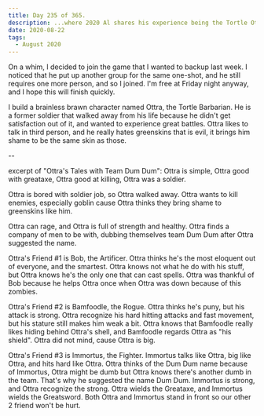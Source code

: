 ```yaml
---
title: Day 235 of 365.
description: ...where 2020 Al shares his experience being the Tortle Ottra.
date: 2020-08-22
tags:
  - August 2020
---
```


On a whim, I decided to join the game that I wanted to backup last week. I noticed that he put up another group for the same one-shot, and he still requires one more person, and so I joined. I'm free at Friday night anyway, and I hope this will finish quickly.

I build a brainless brawn character named Ottra, the Tortle Barbarian. He is a former soldier that walked away from his life because he didn't get satisfaction out of it, and wanted to experience great battles. Ottra likes to talk in third person, and he really hates greenskins that is evil, it brings him shame to be the same skin as those.

--

excerpt of "Ottra's Tales with Team Dum Dum":
Ottra is simple, Ottra good with greataxe, Ottra good at killing, Ottra was a soldier.

Ottra is bored with soldier job, so Ottra walked away. Ottra wants to kill enemies, especially goblin cause Ottra thinks they bring shame to greenskins like him.

Ottra can rage, and Ottra is full of strength and healthy. Ottra finds a company of men to be with, dubbing themselves team Dum Dum after Ottra suggested the name.

Ottra's Friend #1 is Bob, the Artificer. Ottra thinks he's the most eloquent out of everyone, and the smartest. Ottra knows not what he do with his stuff, but Ottra knows he's the only one that can cast spells. Ottra was thankful of Bob because he helps Ottra once when Ottra was down because of this zombies.

Ottra's Friend #2 is Bamfoodle, the Rogue. Ottra thinks he's puny, but his attack is strong. Ottra recognize his hard hitting attacks and fast movement, but his stature still makes him weak a bit. Ottra knows that Bamfoodle really likes hiding behind Ottra's shell, and Bamfoodle regards Ottra as "his shield". Ottra did not mind, cause Ottra is big.

Ottra's Friend #3 is Immortus, the Fighter. Immortus talks like Ottra, big like Ottra, and hits hard like Ottra. Ottra thinks of the Dum Dum name because of Immortus, Ottra might be dumb but Ottra knows there's another dumb in the team. That's why he suggested the name Dum Dum. Immortus is strong, and Ottra recognize the strong. Ottra wields the Greataxe, and Immortus wields the Greatsword. Both Ottra and Immortus stand in front so our other 2 friend won't be hurt. 